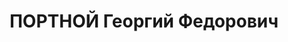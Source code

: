 ---
title: ПОРТНОЙ Георгий Федорович
description: 'Род. в 1898, с. Щербанка, Раздельнянский р-н, Одесская обл.

  Приговор: 26.10.1937 – ВМН'
---